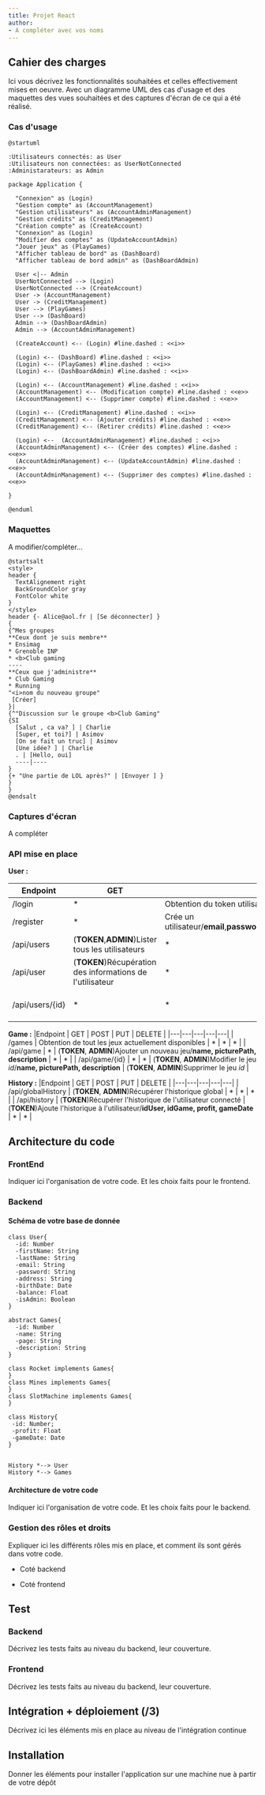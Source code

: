 ```yaml
---
title: Projet React 
author:  
- A compléter avec vos noms
--- 
```


## Cahier des charges

Ici vous décrivez les fonctionnalités souhaitées et celles effectivement mises en oeuvre. Avec un diagramme UML des cas d'usage et des maquettes des vues souhaitées et des captures d'écran de ce qui a été réalisé.

### Cas d'usage

```plantuml
@startuml

:Utilisateurs connectés: as User
:Utilisateurs non connectées: as UserNotConnected
:Administarateurs: as Admin

package Application {
  
  "Connexion" as (Login)
  "Gestion compte" as (AccountManagement)
  "Gestion utilisateurs" as (AccountAdminManagement)
  "Gestion crédits" as (CreditManagement)
  "Création compte" as (CreateAccount)
  "Connexion" as (Login)
  "Modifier des comptes" as (UpdateAccountAdmin)
  "Jouer jeux" as (PlayGames)
  "Afficher tableau de bord" as (DashBoard)
  "Afficher tableau de bord admin" as (DashBoardAdmin)
  
  User <|-- Admin
  UserNotConnected --> (Login)
  UserNotConnected --> (CreateAccount)
  User -> (AccountManagement)
  User -> (CreditManagement)
  User --> (PlayGames)
  User --> (DashBoard)
  Admin --> (DashBoardAdmin)
  Admin --> (AccountAdminManagement)
  
  (CreateAccount) <-- (Login) #line.dashed : <<i>>
  
  (Login) <-- (DashBoard) #line.dashed : <<i>>
  (Login) <-- (PlayGames) #line.dashed : <<i>>
  (Login) <-- (DashBoardAdmin) #line.dashed : <<i>>
  
  (Login) <-- (AccountManagement) #line.dashed : <<i>>
  (AccountManagement) <-- (Modification compte) #line.dashed : <<e>>
  (AccountManagement) <-- (Supprimer compte) #line.dashed : <<e>>
  
  (Login) <-- (CreditManagement) #line.dashed : <<i>>
  (CreditManagement) <-- (Ajouter crédits) #line.dashed : <<e>>
  (CreditManagement) <-- (Retirer crédits) #line.dashed : <<e>>
  
  (Login) <--  (AccountAdminManagement) #line.dashed : <<i>>
  (AccountAdminManagement) <-- (Créer des comptes) #line.dashed : <<e>>
  (AccountAdminManagement) <-- (UpdateAccountAdmin) #line.dashed : <<e>>
  (AccountAdminManagement) <-- (Supprimer des comptes) #line.dashed : <<e>>

}

@enduml
```

### Maquettes

A modifier/compléter...

```plantuml
@startsalt
<style>
header {
  TextAlignement right
  BackGroundColor gray
  FontColor white
}
</style>
header {- Alice@aol.fr | [Se déconnecter] }
{
{^Mes groupes
**Ceux dont je suis membre**
* Ensimag
* Grenoble INP
* <b>Club gaming
----
**Ceux que j'administre**
* Club Gaming
* Running
"<i>nom du nouveau groupe" 
 [Créer]
}|
{^"Discussion sur le groupe <b>Club Gaming"
{SI
  [Salut , ca va? ] | Charlie
  [Super, et toi?] | Asimov
  [On se fait un truc] | Asimov
  [Une idée? ] | Charlie
  . | [Hello, oui]
  ----|----
}
{+ "Une partie de LOL après?" | [Envoyer ] }
}
}
@endsalt
```

### Captures d'écran

A compléter

### API mise en place

**User :**

|Endpoint | GET  | POST | PUT  | DELETE  |
|---|---|---|---|---|
| /login  | *  | Obtention du token utilisateur/**email**,**password**  | *  | * |
| /register  | *  | Crée un utilisateur/**email**,**password**,**firstName**,**lastName**,**address**,**birthDate**  | * | * |
| /api/users  | (**TOKEN**,**ADMIN**)Lister tous les utilisateurs  | *  |  * |  * |
| /api/user | (**TOKEN**)Récupération des informations de l'utilisateur | * | (**TOKEN**)Modification des informations de l'utilisateur/**password**,**firstName**,**lastName**,**address**,**birthDate** | (**TOKEN**)Suppression de l'utilisateur courant|
| /api/users/{id}| * | * | (**TOKEN**, **ADMIN**)Mettre à jour les informations de l'utilisateur/**email**,**password**,**firstName**,**lastName**,**address**,**birthDate**,**isAdmin** | (**TOKEN**, **ADMIN**) Suppression de l'utilisateur

**Game :**
|Endpoint | GET  | POST | PUT  | DELETE  |
|---|---|---|---|---|
| /games  | Obtention de tout les jeux actuellement disponibles | * | *  | * |
| /api/game  | * | (**TOKEN**, **ADMIN**)Ajouter un nouveau jeu/**name, picturePath, description** | *  | * |
| /api/game/{id}  | * | * | (**TOKEN**, **ADMIN**)Modifier le jeu *id*/**name, picturePath, description** | (**TOKEN**, **ADMIN**)Supprimer le jeu *id* |

**History :**
|Endpoint | GET  | POST | PUT  | DELETE  |
|---|---|---|---|---|
| /api/globalHistory  | (**TOKEN**, **ADMIN**)Récupérer l'historique global | * | *  | * |
| /api/history  | (**TOKEN**)Récupérer l'historique de l'utilisateur connecté | (**TOKEN**)Ajoute l'historique à l'utilisateur/**idUser, idGame, profit, gameDate** | *  | * |

## Architecture du code

### FrontEnd

Indiquer ici l'organisation de votre code. Et les choix faits pour le frontend.

### Backend

#### Schéma de votre base de donnée

```plantuml
class User{
  -id: Number
  -firstName: String
  -lastName: String
  -email: String
  -password: String
  -address: String
  -birthDate: Date
  -balance: Float
  -isAdmin: Boolean
}

abstract Games{
  -id: Number
  -name: String
  -page: String
  -description: String
}

class Rocket implements Games{
}
class Mines implements Games{
}
class SlotMachine implements Games{
}

class History{
 -id: Number;
 -profit: Float
 -gameDate: Date
}


History *--> User
History *--> Games
```

#### Architecture de votre code

Indiquer ici l'organisation de votre code. Et les choix faits pour le backend.

### Gestion des rôles et droits

Expliquer ici les différents rôles mis en place, et comment ils sont gérés dans votre code.

- Coté backend

- Coté frontend


## Test

### Backend

Décrivez les tests faits au niveau du backend, leur couverture.

### Frontend

Décrivez les tests faits au niveau du backend, leur couverture.

## Intégration + déploiement (/3)

Décrivez ici les éléments mis en place au niveau de l'intégration continue 

## Installation

Donner les éléments pour installer l'application sur une machine nue à partir de votre dépôt
